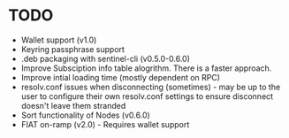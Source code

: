 # TODO
* Wallet support (v1.0)
* Keyring passphrase support
* .deb packaging with sentinel-cli (v0.5.0-0.6.0)
* Improve Subsciption info table alogrithm. There is a faster approach. 
* Improve intial loading time (mostly dependent on RPC)
* resolv.conf issues when disconnecting (sometimes) - may be up to the user to configure their own resolv.conf settings to ensure disconnect doesn't leave them stranded
* Sort functionality of Nodes (v0.6.0)
* FIAT on-ramp (v2.0) - Requires wallet support
